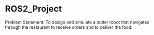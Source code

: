 # ROS2_Project

Problem Statement:
To design and simulate a butler robot that navigates through the restaurant to receive orders and to deliver the food. 
